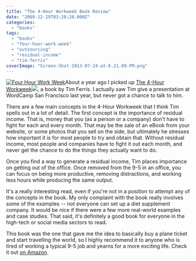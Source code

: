 ```yaml
---
title: "The 4-Hour Workweek Book Review"
date: "2009-12-29T03:28:20.000Z"
categories: 
  - "books"
tags: 
  - "books"
  - "four-hour-work-week"
  - "outsourcing"
  - "residual-income"
  - "tim-ferris"
coverImage: "Screen-Shot-2013-07-24-at-6.21.09-PM.png"
---
```


[![Four Hour Work Week](images/4-hour-work_week.jpg)](http://www.amazon.com/gp/product/0307465357/ref=as_li_qf_sp_asin_tl?ie=UTF8&camp=1789&creative=9325&creativeASIN=0307465357&linkCode=as2&tag=duanstor-20)About a year ago I picked up [The 4-Hour Workweek](http://www.amazon.com/gp/product/0307465357/ref=as_li_qf_sp_asin_tl?ie=UTF8&camp=1789&creative=9325&creativeASIN=0307465357&linkCode=as2&tag=duanstor-20)![](http://ir-na.amazon-adsystem.com/e/ir?t=duanstor-20&l=as2&o=1&a=0307465357), a book by Tim Ferris. I actually saw Tim give a presentation at WordCamp San Francisco last year, but never got a chance to talk to him.

There are a few main concepts in the 4-Hour Workweek that I think Tim spells out in a lot of detail. The first concept is the importance of residual income. That is, money that you (as a person or a company) don't have to fight for each and every month. That may be the sale of an eBook from your website, or some photos that you sell on the side, but ultimately he stresses how important it is for most people to try and obtain that. Without residual income, most people and companies have to fight it out each month, and never get the chance to do the things they actually want to do.

Once you find a way to generate a residual income, Tim places importance on getting out of the office. Once removed from the 9-5 in an office, you can focus on being more productive, removing distractions, and working less hours while producing the same output.

It's a really interesting read, even if you're not in a position to attempt any of the concepts in the book. My only complaint with the book really involves some of the examples -- not everyone can set up a diet supplement company. It would be nice if there were a few more real-world examples and case studies. That said, it's definitely a good book for everyone in the high-tech or social media sectors to read.

This book was the one that gave me the idea to basically buy a plane ticket and start travelling the world, so I highly recommend it to anyone who is tired of working a typical 9-5 job and yearns for a more exciting life. Check it out [on Amazon](http://www.amazon.com/gp/product/0307465357/ref=as_li_qf_sp_asin_tl?ie=UTF8&camp=1789&creative=9325&creativeASIN=0307465357&linkCode=as2&tag=duanstor-20).
